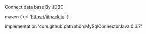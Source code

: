 Connect data base By JDBC

maven { url 'https://jitpack.io' }

implementation 'com.github.pathiphon:MySqlConnectorJava:0.6.7'
